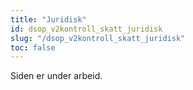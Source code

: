 ```yaml
---
title: "Juridisk"
id: dsop_v2kontroll_skatt_juridisk
slug: "/dsop_v2kontroll_skatt_juridisk"
toc: false
---
```


Siden er under arbeid.